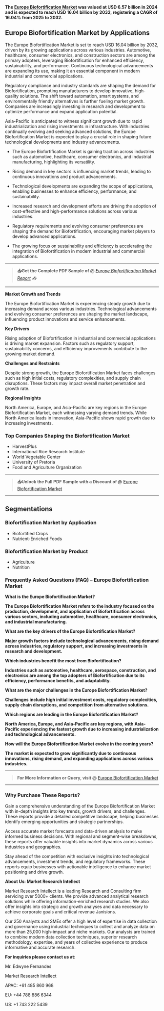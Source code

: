 <p><strong>The <a href="https://www.marketresearchintellect.com/download-sample/?rid=337993&amp;utm_source=Pulse-April-Europe&amp;utm_medium=852">Europe Biofortification Market</a> was valued at USD 6.57 billion in 2024 and is expected to reach USD 16.04 billion by 2032, registering a CAGR of 16.04% from 2025 to 2032.</strong></p><h2>Europe Biofortification Market by Applications&nbsp;</h2><p><p>The Europe Biofortification Market is set to reach USD 16.04 billion by 2032, driven by its growing applications across various industries. Automotive, healthcare, consumer electronics, and construction sectors are among the primary adopters, leveraging Biofortification for enhanced efficiency, sustainability, and performance. Continuous technological advancements are expanding its use, making it an essential component in modern industrial and commercial applications.</p><p>Regulatory compliance and industry standards are shaping the demand for Biofortification, prompting manufacturers to develop innovative, high-quality solutions. The shift toward automation, smart systems, and environmentally friendly alternatives is further fueling market growth. Companies are increasingly investing in research and development to optimize performance and expand application potential.</p><p>Asia-Pacific is anticipated to witness significant growth due to rapid industrialization and rising investments in infrastructure. With industries continually evolving and seeking advanced solutions, the Europe Biofortification Market is expected to play a crucial role in shaping future technological developments and industry advancements.</p></p><ul><li><p>The Europe Biofortification Market is gaining traction across industries such as automotive, healthcare, consumer electronics, and industrial manufacturing, highlighting its versatility.</p></li><li><p>Rising demand in key sectors is influencing market trends, leading to continuous innovations and product advancements.</p></li><li><p>Technological developments are expanding the scope of applications, enabling businesses to enhance efficiency, performance, and sustainability.</p></li><li><p>Increased research and development efforts are driving the adoption of cost-effective and high-performance solutions across various industries.</p></li><li><p>Regulatory requirements and evolving consumer preferences are shaping the demand for Biofortification, encouraging market players to develop advanced applications.</p></li><li><p>The growing focus on sustainability and efficiency is accelerating the integration of Biofortification in modern industrial and commercial applications.</p></li></ul><hr /><blockquote><p><strong><span class="font-[700]">📥Get the Complete PDF Sample of @ </span></strong><em><span class="font-[700]"><a href="https://www.marketresearchintellect.com/download-sample/?rid=337993&amp;utm_source=Pulse-April-Europe&amp;utm_medium=852" target="_blank" data-tracking-control-name="article-ssr-frontend-pulse_little-text-block" data-tracking-will-navigate="" data-test-link="">Europe Biofortification Market Report</a>&nbsp;📥</span></em></p></blockquote><hr /><p class="" data-start="77" data-end="360"><strong data-start="77" data-end="105">Market Growth and Trends</strong></p><p class="" data-start="77" data-end="360">The Europe Biofortification Market is experiencing steady growth due to increasing demand across various industries. Technological advancements and evolving consumer preferences are shaping the market landscape, influencing product innovations and service enhancements.</p><p class="" data-start="362" data-end="606"><strong data-start="362" data-end="377">Key Drivers</strong></p><p class="" data-start="362" data-end="606">Rising adoption of Biofortification in industrial and commercial applications is driving market expansion. Factors such as regulatory support, sustainability concerns, and efficiency improvements contribute to the growing market demand.</p><p class="" data-start="608" data-end="849"><strong data-start="608" data-end="637">Challenges and Restraints</strong></p><p class="" data-start="608" data-end="849">Despite strong growth, the Europe Biofortification Market faces challenges such as high initial costs, regulatory complexities, and supply chain disruptions. These factors may impact overall market penetration and growth rate.</p><p class="" data-start="851" data-end="1095"><strong data-start="851" data-end="872">Regional Insights</strong></p><p class="" data-start="851" data-end="1095">North America, Europe, and Asia-Pacific are key regions in the Europe Biofortification Market, each witnessing varying demand trends. While North America leads in innovation, Asia-Pacific shows rapid growth due to increasing investments.</p><p><h3>Top Companies Shaping the Biofortification Market </h3><ul><li>HarvestPlus</li><li> International Rice Research Institute</li><li> World Vegetable Center</li><li> University of Pretoria</li><li> Food and Agriculture Organization</li></ul></p><hr /><blockquote><p><strong>📥Unlock the Full PDF Sample with a Discount of @</strong> <a href="https://www.marketresearchintellect.com/ask-for-discount/?rid=337993&amp;utm_source=Pulse-April-Europe&amp;utm_medium=852">Europe Biofortification Market</a></p></blockquote><hr /><p><h2>Segmentations</h2><h3>Biofortification Market by Application</h3><ul><li>Biofortified Crops</li><li> Nutrient-Enriched Foods</li></ul><h3>Biofortification Market by Product</h3><ul><li>Agriculture</li><li> Nutrition</li></ul></p><h3><strong>Frequently Asked Questions (FAQ) &ndash; Europe Biofortification Market</strong></h3><p><strong>What is the Europe Biofortification Market?</strong></p><p><strong>The Europe Biofortification Market refers to the industry focused on the production, development, and application of Biofortification across various sectors, including automotive, healthcare, consumer electronics, and industrial manufacturing.</strong></p><p><strong>What are the key drivers of the Europe Biofortification Market?</strong></p><p><strong>Major growth factors include technological advancements, rising demand across industries, regulatory support, and increasing investments in research and development.</strong></p><p><strong>Which industries benefit the most from Biofortification?</strong></p><p><strong>Industries such as automotive, healthcare, aerospace, construction, and electronics are among the top adopters of Biofortification due to its efficiency, performance benefits, and adaptability.</strong></p><p><strong>What are the major challenges in the Europe Biofortification Market?</strong></p><p><strong>Challenges include high initial investment costs, regulatory complexities, supply chain disruptions, and competition from alternative solutions.</strong></p><p><strong>Which regions are leading in the Europe Biofortification Market?</strong></p><p><strong>North America, Europe, and Asia-Pacific are key regions, with Asia-Pacific experiencing the fastest growth due to increasing industrialization and technological advancements.</strong></p><p><strong>How will the Europe Biofortification Market evolve in the coming years?</strong></p><p><strong>The market is expected to grow significantly due to continuous innovations, rising demand, and expanding applications across various industries.</strong></p><hr /><blockquote><p><span class="font-[700]"><strong>For More Information or Query, visit&nbsp;@</strong>&nbsp;</span><span class="font-[700]"><a href="https://www.marketresearchintellect.com/product/global-biofortification-market-size-and-forecast/?utm_source=Linkedin&utm_medium=852" target="_blank" data-tracking-control-name="article-ssr-frontend-pulse_little-text-block" data-tracking-will-navigate="" data-test-link="">Europe Biofortification Market</a></span></p></blockquote><hr /><h3><strong data-start="0" data-end="31">Why Purchase These Reports?</strong></h3><p class="" data-start="35" data-end="297">Gain a comprehensive understanding of the Europe Biofortification Market with in-depth insights into key trends, growth drivers, and challenges. These reports provide a detailed competitive landscape, helping businesses identify emerging opportunities and strategic partnerships.</p><p class="" data-start="299" data-end="540">Access accurate market forecasts and data-driven analysis to make informed business decisions. With regional and segment-wise breakdowns, these reports offer valuable insights into market dynamics across various industries and geographies.</p><p class="" data-start="542" data-end="784">Stay ahead of the competition with exclusive insights into technological advancements, investment trends, and regulatory frameworks. These reports equip businesses with actionable intelligence to enhance market positioning and drive growth.</p><p><strong><span class="font-[700]">About Us: Market Research Intellect</span></strong></p><p><span class="">Market Research Intellect is a leading Research and Consulting firm servicing over 5000+ clients. We provide advanced analytical research solutions while offering information-enriched research studies.&nbsp;</span>We also offer insights into strategic and growth analyses and data necessary to achieve corporate goals and critical revenue Janisions.</p><p><span class="">Our 250 Analysts and SMEs offer a high level of expertise in data collection and governance using industrial techniques to collect and analyze data on more than 25,000 high-impact and niche markets. Our analysts are trained to combine modern data collection techniques, superior research methodology, expertise, and years of collective experience to produce informative and accurate research.</span></p><p><strong>For inquiries please contact us at:</strong></p><p>Mr. Edwyne Fernandes</p><p>Market Research Intellect</p><p>APAC: +61 485 860 968</p><p>EU: +44 788 886 6344</p><p>US: +1 743 222 5439</p>